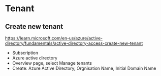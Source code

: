 # Tenant

## Create new tenant
https://learn.microsoft.com/en-us/azure/active-directory/fundamentals/active-directory-access-create-new-tenant
- Subscription
- Azure active directory
- Overview page, select Manage tenants
- Create: Azure Active Directory, Orgnisation Name, Initial Domain Name
